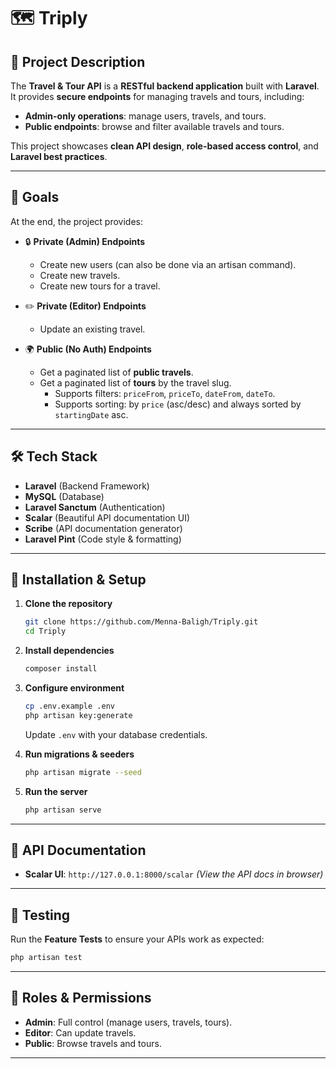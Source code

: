 # 🗺️ Triply

## 📖 Project Description
The **Travel & Tour API** is a **RESTful backend application** built with **Laravel**.
It provides **secure endpoints** for managing travels and tours, including:

* **Admin-only operations**: manage users, travels, and tours.
* **Public endpoints**: browse and filter available travels and tours.

This project showcases **clean API design**, **role-based access control**, and **Laravel best practices**.

---

## 🎯 Goals
At the end, the project provides:

- 🔒 **Private (Admin) Endpoints**
  - Create new users (can also be done via an artisan command).
  - Create new travels.
  - Create new tours for a travel.

- ✏️ **Private (Editor) Endpoints**
  - Update an existing travel.

- 🌍 **Public (No Auth) Endpoints**
  - Get a paginated list of **public travels**.
  - Get a paginated list of **tours** by the travel slug.
    - Supports filters: `priceFrom`, `priceTo`, `dateFrom`, `dateTo`.
    - Supports sorting: by `price` (asc/desc) and always sorted by `startingDate` asc.

---

## 🛠️ Tech Stack
- **Laravel** (Backend Framework)
- **MySQL** (Database)
- **Laravel Sanctum** (Authentication)
- **Scalar** (Beautiful API documentation UI)
- **Scribe** (API documentation generator)
- **Laravel Pint** (Code style & formatting)

---

## 🚀 Installation & Setup

1. **Clone the repository**
   ```bash
   git clone https://github.com/Menna-Baligh/Triply.git
   cd Triply
   ```

2. **Install dependencies**
   ```bash
   composer install
   ```

3. **Configure environment**
   ```bash
   cp .env.example .env
   php artisan key:generate
   ```

   Update `.env` with your database credentials.

4. **Run migrations & seeders**
   ```bash
   php artisan migrate --seed
   ```

5. **Run the server**
   ```bash
   php artisan serve
   ```

---

## 📌 API Documentation
- **Scalar UI**: `http://127.0.0.1:8000/scalar`
*(View the API docs in browser)*

---

## 🧪 Testing
Run the **Feature Tests** to ensure your APIs work as expected:
```bash
php artisan test
```

---

## 👤 Roles & Permissions
- **Admin**: Full control (manage users, travels, tours).
- **Editor**: Can update travels.
- **Public**: Browse travels and tours.

---



